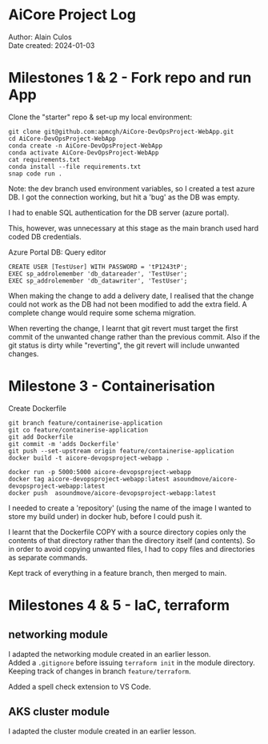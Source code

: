 # AiCore Project Log

Author: Alain Culos   
Date created: 2024-01-03


# Milestones 1 & 2 - Fork repo and run App

Clone the "starter" repo & set-up my local environment:
```
git clone git@github.com:apmcgh/AiCore-DevOpsProject-WebApp.git
cd AiCore-DevOpsProject-WebApp
conda create -n AiCore-DevOpsProject-WebApp
conda activate AiCore-DevOpsProject-WebApp
cat requirements.txt 
conda install --file requirements.txt
snap code run .
```

Note: the dev branch used environment variables, so I created a test azure DB.
I got the connection working, but hit a 'bug' as the DB was empty.

I had to enable SQL authentication for the DB server (azure portal).

This, however, was unnecessary at this stage as the main branch used hard coded DB credentials.

Azure Portal DB: Query editor
```
CREATE USER [TestUser] WITH PASSWORD = 'tP1243tP';
EXEC sp_addrolemember 'db_datareader', 'TestUser';
EXEC sp_addrolemember 'db_datawriter', 'TestUser';
```

When making the change to add a delivery date, I realised that the change could not work as the DB had not been modified to add the extra field. A complete change would require some schema migration.

When reverting the change, I learnt that git revert must target the first commit of the unwanted change rather than the previous commit. Also if the git status is dirty while "reverting", the git revert will include unwanted changes.


# Milestone 3 - Containerisation

Create Dockerfile 
```
git branch feature/containerise-application
git co feature/containerise-application 
git add Dockerfile 
git commit -m 'adds Dockerfile'
git push --set-upstream origin feature/containerise-application
docker build -t aicore-devopsproject-webapp .

docker run -p 5000:5000 aicore-devopsproject-webapp
docker tag aicore-devopsproject-webapp:latest asoundmove/aicore-devopsproject-webapp:latest
docker push  asoundmove/aicore-devopsproject-webapp:latest
```

I needed to create a 'repository' (using the name of the image I wanted to store my build under) in docker hub, before I could push it.

I learnt that the Dockerfile COPY with a source directory copies only the contents of that directory rather than the directory itself (and contents). So in order to avoid copying unwanted files, I had to copy files and directories as separate commands.

Kept track of everything in a feature branch, then merged to main.


# Milestones 4 & 5 - IaC, terraform

## networking module

I adapted the networking module created in an earlier lesson.   
Added a `.gitignore` before issuing `terraform init` in the module directory.   
Keeping track of changes in branch `feature/terraform`.   

Added a spell check extension to VS Code.


## AKS cluster module

I adapted the cluster module created in an earlier lesson.   


